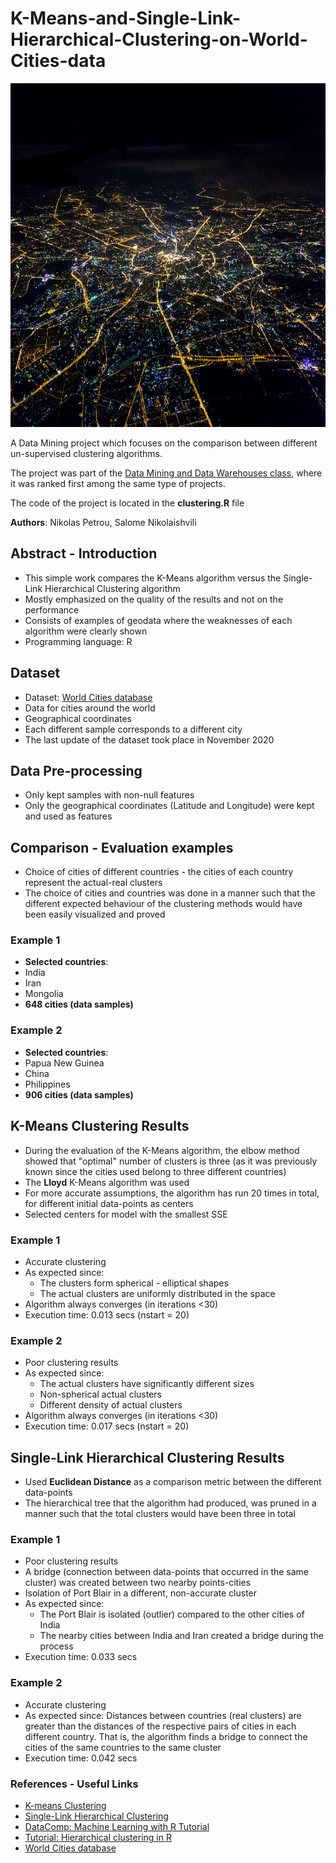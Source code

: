 # K-Means-and-Single-Link-Hierarchical-Clustering-on-World-Cities-data

<p align="center">
  <img src="https://github.com/nikopetr/K-Means-and-Single-Link-Hierarchical-Clustering-on-Geodata/blob/main/images/cities.jpg" width="550" height="550"/>
</p>

A Data Mining project which focuses on the comparison between different un-supervised clustering algorithms.

The project was part of the [Data Mining and Data Warehouses class](https://qa.auth.gr/el/class/1/40049931), where it was ranked first among the same type of projects.

The code of the project is located in the **clustering.R** file

**Authors**: Nikolas Petrou, Salome Nikolaishvili

## Abstract - Introduction
* This simple work compares the K-Means algorithm versus the Single-Link Hierarchical Clustering algorithm
* Mostly emphasized on the quality of the results and not on the performance
* Consists of examples of geodata where the weaknesses of each algorithm were clearly shown
* Programming language: R

## Dataset
* Dataset:  [World Cities database](https://www.kaggle.com/juanmah/world-cities)
* Data for cities around the world
* Geographical coordinates
* Each different sample corresponds to a different city
* The last update of the dataset took place in November 2020

## Data Pre-processing
* Only kept samples with non-null features
* Only the geographical coordinates (Latitude and Longitude) were kept and used as features

## Comparison - Evaluation examples
* Choice of cities of different countries - the cities of each country represent the actual-real clusters
* The choice of cities and countries was done in a manner such that the different expected behaviour of the clustering methods would have been easily visualized and proved

### Example 1
* **Selected countries**: 
 * India
 * Iran
 * Mongolia
* **648 cities (data samples)**

### Example 2
* **Selected countries**: 
 * Papua New Guinea
 * China
 * Philippines
* **906 cities (data samples)**

## K-Means Clustering Results

* During the evaluation of the K-Means algorithm, the elbow method showed that "optimal" number of clusters is three (as it was previously known since the cities used belong to three different countries)
* The **Lloyd**  K-Means algorithm was used
* For more accurate assumptions,  the algorithm has run 20 times in total, for different initial data-points as centers
* Selected centers for model with the smallest SSE

### Example 1
* Accurate clustering
* As expected since:
   * The clusters form spherical - elliptical shapes
   * The actual clusters are uniformly distributed in the space
* Algorithm always converges (in iterations <30)
* Execution time: 0.013 secs (nstart = 20)

### Example 2
* Poor clustering results
* As expected since:
  * The actual clusters have significantly different sizes
  * Non-spherical actual clusters
  * Different density of actual clusters
* Algorithm always converges (in iterations <30)
* Execution time: 0.017 secs (nstart = 20)

## Single-Link Hierarchical Clustering Results

* Used **Euclidean Distance** as a comparison metric between the different data-points
* The hierarchical tree that the algorithm had produced, was pruned in a manner such that the total clusters would have been three in total

### Example 1
* Poor clustering results
* A bridge (connection between data-points that occurred in the same cluster) was created between two nearby points-cities
* Isolation of Port Blair in a different, non-accurate cluster
* As expected since:
  * The Port Blair is isolated (outlier) compared to the other cities of India
  * The nearby cities between India and Iran created a bridge during the process
* Execution time: 0.033 secs 

### Example 2
* Accurate clustering
* As expected since: Distances between countries (real clusters) are greater than the distances of the respective pairs of cities in each different country. That is, the algorithm finds a bridge to connect the cities of the same countries to the same cluster
* Execution time: 0.042 secs 

### References - Useful Links
* [K-means Clustering](https://en.wikipedia.org/wiki/K-means_clustering)
* [Single-Link Hierarchical Clustering](https://en.wikipedia.org/wiki/Single-linkage_clustering#:~:text=In%20statistics%2C%20single%2Dlinkage%20clustering,same%20cluster%20as%20each%20other.)
* [DataComp: Machine Learning with R Tutorial](https://www.youtube.com/watch?v=xjpzDx_nywc&t=194s)
* [Tutorial: Hierarchical clustering in R](https://www.youtube.com/watch?v=r_bowNoNrg8&t=406s)
* [World Cities database](https://www.kaggle.com/juanmah/world-cities)


